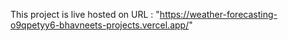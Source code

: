This project is live hosted on URL : "https://weather-forecasting-o9qpetyy6-bhavneets-projects.vercel.app/"
